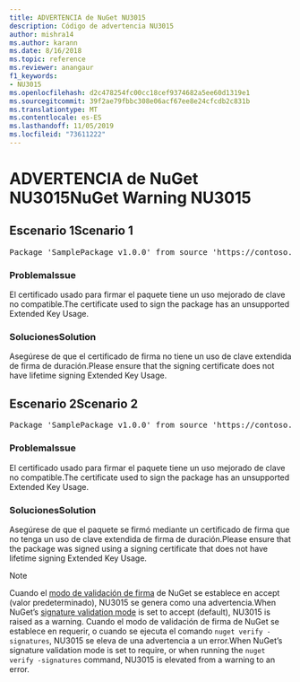 ```yaml
---
title: ADVERTENCIA de NuGet NU3015
description: Código de advertencia NU3015
author: mishra14
ms.author: karann
ms.date: 8/16/2018
ms.topic: reference
ms.reviewer: anangaur
f1_keywords:
- NU3015
ms.openlocfilehash: d2c478254fc00cc18cef9374682a5ee60d1319e1
ms.sourcegitcommit: 39f2ae79fbbc308e06acf67ee8e24cfcdb2c831b
ms.translationtype: MT
ms.contentlocale: es-ES
ms.lasthandoff: 11/05/2019
ms.locfileid: "73611222"
---
```

# <a name="nuget-warning-nu3015"></a><span data-ttu-id="6c6d0-103">ADVERTENCIA de NuGet NU3015</span><span class="sxs-lookup"><span data-stu-id="6c6d0-103">NuGet Warning NU3015</span></span>

## <a name="scenario-1"></a><span data-ttu-id="6c6d0-104">Escenario 1</span><span class="sxs-lookup"><span data-stu-id="6c6d0-104">Scenario 1</span></span>

<pre>Package 'SamplePackage v1.0.0' from source 'https://contoso.com/index.json': The lifetime signing EKU in the primary signature's certificate is not supported.</pre>

### <a name="issue"></a><span data-ttu-id="6c6d0-105">Problema</span><span class="sxs-lookup"><span data-stu-id="6c6d0-105">Issue</span></span>

<span data-ttu-id="6c6d0-106">El certificado usado para firmar el paquete tiene un uso mejorado de clave no compatible.</span><span class="sxs-lookup"><span data-stu-id="6c6d0-106">The certificate used to sign the package has an unsupported Extended Key Usage.</span></span>


### <a name="solution"></a><span data-ttu-id="6c6d0-107">Soluciones</span><span class="sxs-lookup"><span data-stu-id="6c6d0-107">Solution</span></span>

<span data-ttu-id="6c6d0-108">Asegúrese de que el certificado de firma no tiene un uso de clave extendida de firma de duración.</span><span class="sxs-lookup"><span data-stu-id="6c6d0-108">Please ensure that the signing certificate does not have lifetime signing Extended Key Usage.</span></span>



## <a name="scenario-2"></a><span data-ttu-id="6c6d0-109">Escenario 2</span><span class="sxs-lookup"><span data-stu-id="6c6d0-109">Scenario 2</span></span>

<pre>Package 'SamplePackage v1.0.0' from source 'https://contoso.com/index.json': The lifetime signing EKU in the signing certificate is not supported.</pre>

### <a name="issue"></a><span data-ttu-id="6c6d0-110">Problema</span><span class="sxs-lookup"><span data-stu-id="6c6d0-110">Issue</span></span>

<span data-ttu-id="6c6d0-111">El certificado usado para firmar el paquete tiene un uso mejorado de clave no compatible.</span><span class="sxs-lookup"><span data-stu-id="6c6d0-111">The certificate used to sign the package has an unsupported Extended Key Usage.</span></span>


### <a name="solution"></a><span data-ttu-id="6c6d0-112">Soluciones</span><span class="sxs-lookup"><span data-stu-id="6c6d0-112">Solution</span></span>

<span data-ttu-id="6c6d0-113">Asegúrese de que el paquete se firmó mediante un certificado de firma que no tenga un uso de clave extendida de firma de duración.</span><span class="sxs-lookup"><span data-stu-id="6c6d0-113">Please ensure that the package was signed using a signing certificate that does not have lifetime signing Extended Key Usage.</span></span>


> [!Note]
> <span data-ttu-id="6c6d0-114">Cuando el [modo de validación de firma](https://docs.microsoft.com/nuget/consume-packages/installing-signed-packages#configure-package-signature-requirements) de NuGet se establece en accept (valor predeterminado), NU3015 se genera como una advertencia.</span><span class="sxs-lookup"><span data-stu-id="6c6d0-114">When NuGet’s [signature validation mode](https://docs.microsoft.com/nuget/consume-packages/installing-signed-packages#configure-package-signature-requirements) is set to accept (default), NU3015 is raised as a warning.</span></span> <span data-ttu-id="6c6d0-115">Cuando el modo de validación de firma de NuGet se establece en requerir, o cuando se ejecuta el comando `nuget verify -signatures`, NU3015 se eleva de una advertencia a un error.</span><span class="sxs-lookup"><span data-stu-id="6c6d0-115">When NuGet’s signature validation mode is set to require, or when running the `nuget verify -signatures` command, NU3015 is elevated from a warning to an error.</span></span> 